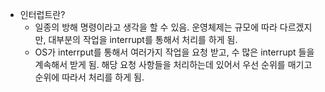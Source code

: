 - 인터럽트란?
  - 일종의 방해 명령이라고 생각을 할 수 있음. 운영체제는 규모에 따라 다르겠지만, 대부분의 작업을 interrupt를 통해서 처리를 하게 됨.
  - OS가 interrput를 통해서 여러가지 작업을 요청 받고, 수 많은 interrupt 들을 계속해서 받게 됨. 해당 요청 사항들을 처리하는데 있어서 우선 순위를 매기고 순위에 따라서 처리를 하게 됨.

